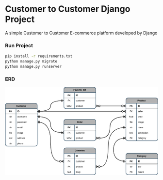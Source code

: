 # Customer to Customer Django Project

A simple Customer to Customer E-commerce platform developed by Django

### Run Project 

```bash
pip install -r requirements.txt
python manage.py migrate
python manage.py runserver
```
### ERD
![ERD](./C2C_ERD.png)
